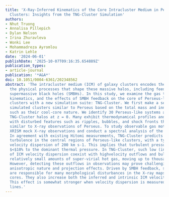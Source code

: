 ```yaml
---
title: 'X-Ray-Inferred Kinematics of the Core Intracluster Medium in Perseus-like
  Clusters: Insights from the TNG-Cluster Simulation'
authors:
- Nhut Truong
- Annalisa Pillepich
- Dylan Nelson
- Irina Zhuravleva
- Wonki Lee
- Mohammadreza Ayromlou
- Katrin Lehle
date: '2024-06-01'
publishDate: '2025-10-07T09:16:35.654889Z'
publication_types:
- article-journal
publication: '*A&A*'
doi: 10.1051/0004-6361/202348562
abstract: 'The intracluster medium (ICM) of galaxy clusters encodes the impact of
  the physical processes that shape these massive halos, including feedback from central
  supermassive black holes (SMBHs). In this study, we examine the gas thermodynamics,
  kinematics, and the effects of SMBH feedback on the core of Perseus-like galaxy
  clusters with a new simulation suite: TNG-Cluster. We first make a selection of
  simulated clusters similar to Perseus based on the total mass and inner ICM properties,
  such as their cool-core nature. We identify 30 Perseus-like systems among the 352
  TNG-Cluster halos at z = 0. Many exhibit thermodynamical profiles and X-ray morphologies
  with disturbed features such as ripples, bubbles, and shock fronts that are qualitatively
  similar to X-ray observations of Perseus. To study observable gas motions, we generate
  XRISM mock X-ray observations and conduct a spectral analysis of the synthetic data.
  In agreement with existing Hitomi measurements, TNG-Cluster predicts subsonic gas
  turbulence in the central regions of Perseus-like clusters, with a typical line-of-sight
  velocity dispersion of 200 km s-1. This implies that turbulent pressure contributes
  $<$10% to the dominant thermal pressure. In TNG-Cluster, such low (inferred) values
  of ICM velocity dispersion coexist with highvelocity outflows and bulk motions of
  relatively small amounts of super-virial hot gas, moving up to thousands of km s-1.
  However, detecting these outflows in observations may prove challenging due to their
  anisotropic nature and projection effects. Driven by SMBH feedback, such outflows
  are responsible for many morphological disturbances in the X-ray maps of cluster
  cores. They also increase both the inferred and intrinsic ICM velocity dispersion.
  This effect is somewhat stronger when velocity dispersion is measured from higher-energy
  lines.'
---
```

